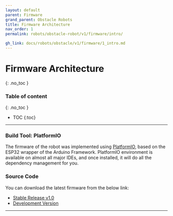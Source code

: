 ```yaml
---
layout: default
parent: Firmware
grand_parent: Obstacle Robots
title: Firmware Architecture
nav_order: 1
permalink: robots/obstacle-robot/v1/firmware/intro/

gh_link: docs/robots/obstacle/v1/firmware/1_intro.md
---
```


# Firmware Architecture
{: .no_toc }

### Table of content
{: .no_toc }
- TOC
{:toc}

----

### Build Tool: PlatformIO
The firmware of the robot was implemented using [PlatformIO](https://platformio.org/), based on the ESP32 wrapper of the Arduino Framework. PlatformIO environment is available on almost all major IDEs, and once installed, it will do all the dependency management for you.

### Source Code

You can download the latest firmware from the below link:
- [Stable Release v1.0](https://github.com/Pera-Swarm/obstacle-bot-firmware)
- [Development Version](https://github.com/Pera-Swarm/obstacle-bot-firmware/tree/dev)

---
